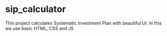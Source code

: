# sip_calculator
This project calculates Systematic Investment Plan with beautiful UI. 
In this we use basic HTML, CSS and JS
